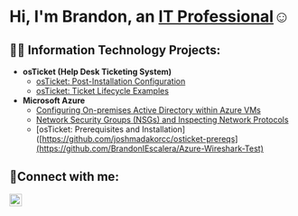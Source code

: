 <h1>Hi, I'm Brandon, an <a href="https://www.linkedin.com/in/brandon-escalera-28a51233b/">IT Professional</a>☺</h1>

<h2>👨‍💻 Information Technology Projects:</h2>



- <b>osTicket (Help Desk Ticketing System)</b>
  - [osTicket: Post-Installation Configuration](https://github.com/joshmadakorcc/post-install-config)
  - [osTicket: Ticket Lifecycle Examples](https://github.com/joshmadakorcc/ticket-lifecycle)
- <b>Microsoft Azure</b>
  - [Configuring On-premises Active Directory within Azure VMs](https://github.com/joshmadakorcc/configure-ad)
  - [Network Security Groups (NSGs) and Inspecting Network Protocols](https://github.com/joshmadakorcc/azure-network-protocols)
  - [osTicket: Prerequisites and Installation]([https://github.com/joshmadakorcc/osticket-prereqs](https://github.com/BrandonIEscalera/Azure-Wireshark-Test) 
<h2>🤳Connect with me:</h2>

[<img align="left" alt="Josh | LinkedIn" width="22px" src="https://cdn.jsdelivr.net/npm/simple-icons@v3/icons/linkedin.svg" />][linkedin]

[linkedin]: [https://linkedin.com/in/Josh](https://www.linkedin.com/in/brandon-escalera-28a51233b/)
